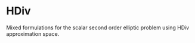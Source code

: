 # HDiv
Mixed formulations for the scalar second order elliptic problem using HDiv approximation space.
